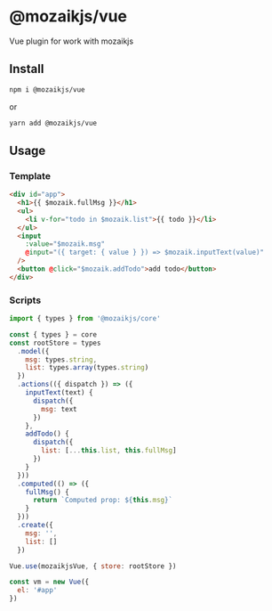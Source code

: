 <div align="center">
</div>

# @mozaikjs/vue

Vue plugin for work with mozaikjs

## Install

```sh
npm i @mozaikjs/vue
```

or

```sh
yarn add @mozaikjs/vue
```

## Usage

### Template

```html
<div id="app">
  <h1>{{ $mozaik.fullMsg }}</h1>
  <ul>
    <li v-for="todo in $mozaik.list">{{ todo }}</li>
  </ul>
  <input
    :value="$mozaik.msg"
    @input="({ target: { value } }) => $mozaik.inputText(value)"
  />
  <button @click="$mozaik.addTodo">add todo</button>
</div>
```

### Scripts
```js
import { types } from '@mozaikjs/core'

const { types } = core
const rootStore = types
  .model({
    msg: types.string,
    list: types.array(types.string)
  })
  .actions(({ dispatch }) => ({
    inputText(text) {
      dispatch({
        msg: text
      })
    },
    addTodo() {
      dispatch({
        list: [...this.list, this.fullMsg]
      })
    }
  }))
  .computed(() => ({
    fullMsg() {
      return `Computed prop: ${this.msg}`
    }
  }))
  .create({
    msg: '',
    list: []
  })

Vue.use(mozaikjsVue, { store: rootStore })

const vm = new Vue({
  el: '#app'
})
```
